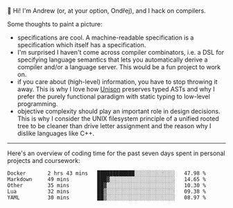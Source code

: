 :wave: Hi! I'm Andrew (or, at your option, Ondřej), and I hack on compilers. 

Some thoughts to paint a picture:
- specifications are cool. A machine-readable specification is a specification which itself has a specification.
- I'm surprised I haven't come across compiler combinators, i.e. a DSL for specifying language semantics that lets you automatically derive a compiler and/or a language server. This would be a fun project to work on.
- if you care about (high-level) information, you have to stop throwing it away. This is why I love how [Unison](https://github.com/unisonweb/unison) preserves typed ASTs and why I prefer the purely functional paradigm with static typing to low-level programming.
- objective complexity should play an important role in design decisions. This is why I consider the UNIX filesystem principle of a unified rooted tree to be cleaner than drive letter assignment and the reason why I dislike languages like C++.

---

Here's an overview of coding time for the past seven days spent in personal projects and coursework:
<!--START_SECTION:waka-->

```text
Docker       2 hrs 43 mins   ████████████░░░░░░░░░░░░░   47.98 %
Markdown     49 mins         ███▓░░░░░░░░░░░░░░░░░░░░░   14.65 %
Other        35 mins         ██▓░░░░░░░░░░░░░░░░░░░░░░   10.30 %
Lua          32 mins         ██▒░░░░░░░░░░░░░░░░░░░░░░   09.38 %
YAML         30 mins         ██▒░░░░░░░░░░░░░░░░░░░░░░   08.97 %
```

<!--END_SECTION:waka-->

<!--
**viluon/viluon** is a ✨ _special_ ✨ repository because its `README.md` (this file) appears on your GitHub profile.

Here are some ideas to get you started:

- 🔭 I’m currently working on ...
- 🌱 I’m currently learning ...
- 👯 I’m looking to collaborate on ...
- 🤔 I’m looking for help with ...
- 💬 Ask me about ...
- 📫 How to reach me: ...
- 😄 Pronouns: ...
- ⚡ Fun fact: ...
-->
